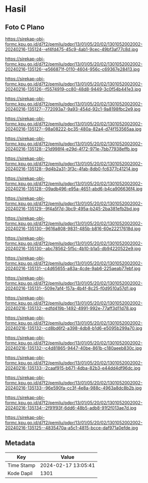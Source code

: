 # Hasil

## Foto C Plano

https://sirekap-obj-formc.kpu.go.id/d7f2/pemilu/pdpr/13/01/05/20/02/1301052002002-20240216-135124--ef4fd475-45c9-4ab1-9cec-49bf3af77c8d.jpg

https://sirekap-obj-formc.kpu.go.id/d7f2/pemilu/pdpr/13/01/05/20/02/1301052002002-20240216-135126--e566871f-0110-4604-956c-c69367e28413.jpg

https://sirekap-obj-formc.kpu.go.id/d7f2/pemilu/pdpr/13/01/05/20/02/1301052002002-20240216-135126--f5574919-cc80-48d8-9449-3c0f54b441e3.jpg

https://sirekap-obj-formc.kpu.go.id/d7f2/pemilu/pdpr/13/01/05/20/02/1301052002002-20240216-135127--772093a7-9a93-454d-92c1-9a8198fbc2e9.jpg

https://sirekap-obj-formc.kpu.go.id/d7f2/pemilu/pdpr/13/01/05/20/02/1301052002002-20240216-135127--98a08222-bc35-480a-82a4-d74f153565aa.jpg

https://sirekap-obj-formc.kpu.go.id/d7f2/pemilu/pdpr/13/01/05/20/02/1301052002002-20240216-135128--21d998f4-e29d-4f72-971e-7bb77938effb.jpg

https://sirekap-obj-formc.kpu.go.id/d7f2/pemilu/pdpr/13/01/05/20/02/1301052002002-20240216-135128--9d4b2a31-3f3c-4fab-8db0-fc6377c41214.jpg

https://sirekap-obj-formc.kpu.go.id/d7f2/pemilu/pdpr/13/01/05/20/02/1301052002002-20240216-135128--09adb496-e95a-4651-abd6-b4ca906636f4.jpg

https://sirekap-obj-formc.kpu.go.id/d7f2/pemilu/pdpr/13/01/05/20/02/1301052002002-20240216-135129--9f4a5f7d-3bc9-495a-b245-2ba381efb2bd.jpg

https://sirekap-obj-formc.kpu.go.id/d7f2/pemilu/pdpr/13/01/05/20/02/1301052002002-20240216-135130--9616a808-9831-485b-b816-60e22217618d.jpg

https://sirekap-obj-formc.kpu.go.id/d7f2/pemilu/pdpr/13/01/05/20/02/1301052002002-20240216-135130--abc78562-5f5c-4b10-b1a5-db94220522e9.jpg

https://sirekap-obj-formc.kpu.go.id/d7f2/pemilu/pdpr/13/01/05/20/02/1301052002002-20240216-135131--c4d65655-a83a-4cde-9ab6-225aeab77ebf.jpg

https://sirekap-obj-formc.kpu.go.id/d7f2/pemilu/pdpr/13/01/05/20/02/1301052002002-20240216-135131--509e7af4-157a-4b4f-8c25-f0d9510a57d1.jpg

https://sirekap-obj-formc.kpu.go.id/d7f2/pemilu/pdpr/13/01/05/20/02/1301052002002-20240216-135132--edfd419b-1492-4991-992e-77aff3d11d78.jpg

https://sirekap-obj-formc.kpu.go.id/d7f2/pemilu/pdpr/13/01/05/20/02/1301052002002-20240216-135132--cd8bd6f2-a398-4db8-b1d6-e5095b299a70.jpg

https://sirekap-obj-formc.kpu.go.id/d7f2/pemilu/pdpr/13/01/05/20/02/1301052002002-20240216-135132--c4d81865-9447-40be-861b-c180aeeb830c.jpg

https://sirekap-obj-formc.kpu.go.id/d7f2/pemilu/pdpr/13/01/05/20/02/1301052002002-20240216-135133--2caaf915-b671-4dba-82b3-e44dd4df96dc.jpg

https://sirekap-obj-formc.kpu.go.id/d7f2/pemilu/pdpr/13/01/05/20/02/1301052002002-20240216-135133--96e590fa-cc3f-4e8a-988c-4963a8dc8b2b.jpg

https://sirekap-obj-formc.kpu.go.id/d7f2/pemilu/pdpr/13/01/05/20/02/1301052002002-20240216-135134--2f91f93f-6dd6-48b5-adb8-91f2f013ae7d.jpg

https://sirekap-obj-formc.kpu.go.id/d7f2/pemilu/pdpr/13/01/05/20/02/1301052002002-20240216-135125--4835470a-a5c1-4815-bcce-daf971a0efde.jpg


## Metadata

| Key        | Value               |
| ---------- | ------------------- |
| Time Stamp | 2024-02-17 13:05:41 |
| Kode Dapil | 1301                |



